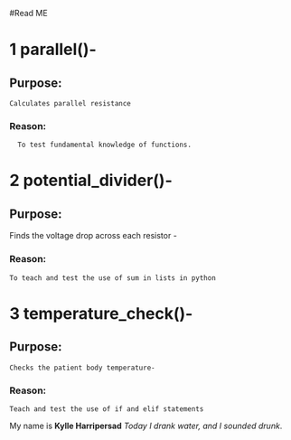 #Read ME
# 1 parallel()- 
## Purpose:
    Calculates parallel resistance 
  ### Reason: 
      To test fundamental knowledge of functions.
# 2 potential_divider()-
## Purpose:
  Finds the voltage drop across each resistor - 
  ### Reason:
    To teach and test the use of sum in lists in python
# 3 temperature_check()-
## Purpose:
    Checks the patient body temperature- 
  ### Reason: 
    Teach and test the use of if and elif statements
    
My name is **Kylle Harripersad** 
*Today I drank water, and I sounded drunk*.
